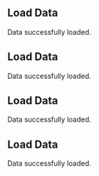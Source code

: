 ## Load Data
Data successfully loaded.

## Load Data
Data successfully loaded.

## Load Data
Data successfully loaded.

## Load Data
Data successfully loaded.

